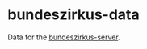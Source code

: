 # bundeszirkus-data

Data for the [bundeszirkus-server](https://github.com/fbaierl/bundeszirkus-server).
